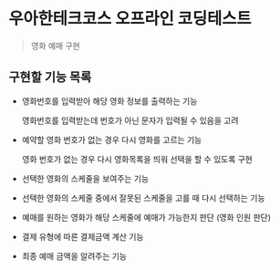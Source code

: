 # 우아한테크코스 오프라인 코딩테스트

> 영화 예매 구현

## 구현할 기능 목록

- 영화번호를 입력받아 해당 영화 정보를 출력하는 기능
    
    영화번호를 입력받는데 번호가 아닌 문자가 입력될 수 있음을 고려
    
- 예약할 영화 번호가 없는 경우 다시 영화를 고르는 기능

    영화 번호가 없는 경우 다시 영화목록을 띄워 선택을 할 수 있도록 구현
    
- 선택한 영화의 스케줄을 보여주는 기능
- 선택한 영화의 스케줄 중에서 잘못된 스케줄을 고를 때 다시 선택하는 기능
- 예매를 원하는 영화가 해당 스케줄에 예매가 가능한지 판단 (영화 인원 판단)
- 결제 유형에 따른 결제금액 계산 기능
- 최종 예매 금액을 알려주는 기능
